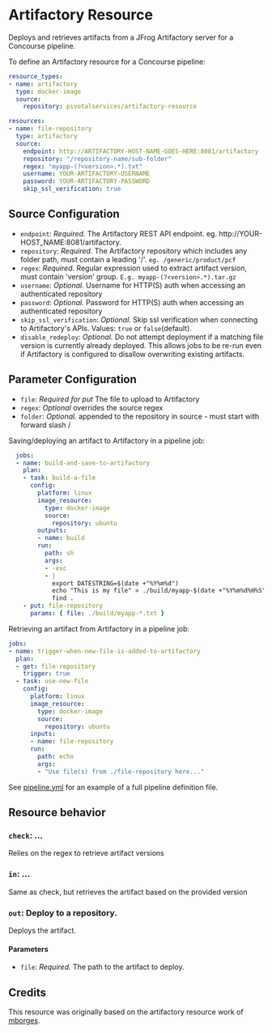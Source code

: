 # Artifactory Resource

Deploys and retrieves artifacts from a JFrog Artifactory server for a Concourse pipeline.

To define an Artifactory resource for a Concourse pipeline:

``` yaml
resource_types:
- name: artifactory
  type: docker-image
  source:
    repository: pivotalservices/artifactory-resource

resources:
- name: file-repository
  type: artifactory
  source:
    endpoint: http://ARTIFACTORY-HOST-NAME-GOES-HERE:8081/artifactory
    repository: "/repository-name/sub-folder"
    regex: "myapp-(?<version>.*).txt"
    username: YOUR-ARTIFACTORY-USERNAME
    password: YOUR-ARTIFACTORY-PASSWORD
    skip_ssl_verification: true
```

## Source Configuration

* `endpoint`: *Required.* The Artifactory REST API endpoint. eg. http://YOUR-HOST_NAME:8081/artifactory.
* `repository`: *Required.* The Artifactory repository which includes any folder path, must contain a leading '/'. ```eg. /generic/product/pcf```
* `regex`: *Required.* Regular expression used to extract artifact version, must contain 'version' group. ```E.g. myapp-(?<version>.*).tar.gz```
* `username`: *Optional.* Username for HTTP(S) auth when accessing an authenticated repository
* `password`: *Optional.* Password for HTTP(S) auth when accessing an authenticated repository
* `skip_ssl_verification`: *Optional.* Skip ssl verification when connecting to Artifactory's APIs. Values: ```true``` or ```false```(default).
* `disable_redeploy`: *Optional.* Do not attempt deployment if a matching file version is currently already deployed. This allows jobs to be re-run even if Artifactory is configured to disallow overwriting existing artifacts.

## Parameter Configuration

* `file`: *Required for put* The file to upload to Artifactory
* `regex`: *Optional* overrides the source regex
* `folder`: *Optional.* appended to the repository in source - must start with forward slash /

Saving/deploying an artifact to Artifactory in a pipeline job:

``` yaml
  jobs:
  - name: build-and-save-to-artifactory
    plan:
    - task: build-a-file
      config:
        platform: linux
        image_resource:
          type: docker-image
          source:
            repository: ubuntu
        outputs:
        - name: build
        run:
          path: sh
          args:
          - -exc
          - |
            export DATESTRING=$(date +"%Y%m%d")
            echo "This is my file" > ./build/myapp-$(date +"%Y%m%d%H%S").txt
            find .
    - put: file-repository
      params: { file: ./build/myapp-*.txt }
```

Retrieving an artifact from Artifactory in a pipeline job:

``` yaml
jobs:
- name: trigger-when-new-file-is-added-to-artifactory
  plan:
  - get: file-repository
    trigger: true
  - task: use-new-file
    config:
      platform: linux
      image_resource:
        type: docker-image
        source:
          repository: ubuntu
      inputs:
      - name: file-repository
      run:
        path: echo
        args:
        - "Use file(s) from ./file-repository here..."
```

See [pipeline.yml](https://github.com/pivotalservices/artifactory-resource/blob/master/pipeline.yml) for an example of a full pipeline definition file.

## Resource behavior

### `check`: ...

Relies on the regex to retrieve artifact versions


### `in`: ...

Same as check, but retrieves the artifact based on the provided version


### `out`: Deploy to a repository.

Deploys the artifact.

#### Parameters

* `file`: *Required.* The path to the artifact to deploy.

## Credits
This resource was originally based on the artifactory resource work of [mborges](https://github.com/mborges-pivotal/artifactory-resource).
